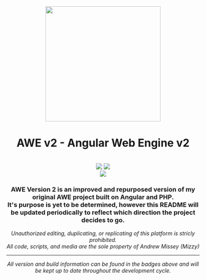 <div align="center">
<img src="https://mizzy.dev/mizzy/AWE-v2/-/raw/master/src/assets/images/AWEIconV2.png" width="300px" />

<h1>AWE v2 - Angular Web Engine v2</h1>
<br />
<a href="../commits/master"><img src="https://img.shields.io/badge/Build-Passed-success?style=for-the-badge"></a>
<a href="/CHANGELOG.md"><img src="https://img.shields.io/badge/Version-2.2.0-red?style=for-the-badge"></a>
<br/>
<a href="https://twitter.com/mizzyexists"><img src="https://img.shields.io/twitter/follow/mizzyexists?style=social"></a>
<h3>AWE Version 2 is an improved and repurposed version of my original AWE project built on Angular and PHP.<br>It's purpose is yet to be determined, however this README will be updated periodically to reflect which direction the project decides to go.</h3>
<p><i>Unauthorized editing, duplicating, or replicating of this platform is stricly prohibited.<br />All code, scripts, and media are the sole property of Andrew Missey (Mizzy)<i></p>
<hr />
<p>All version and build information can be found in the badges above and will be kept up to date throughout the development cycle.</p>
</div>
